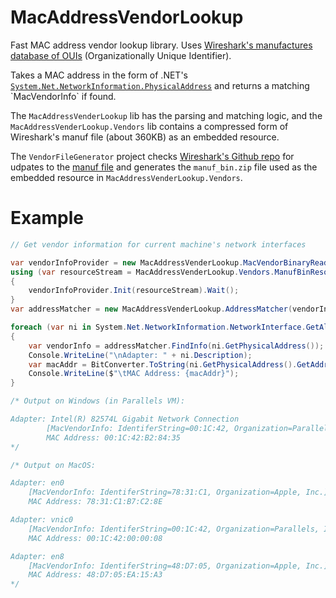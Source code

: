 # MacAddressVendorLookup

Fast MAC address vendor lookup library. Uses [Wireshark's manufactures database of OUIs](https://www.wireshark.org/tools/oui-lookup.html) (Organizationally Unique Identifier).

Takes a MAC address in the form of .NET's [`System.Net.NetworkInformation.PhysicalAddress`](https://msdn.microsoft.com/en-us/library/system.net.networkinformation.physicaladdress(v=vs.110).aspx) and returns a matching `MacVendorInfo` if found. 

The `MacAddressVenderLookup` lib has the parsing and matching logic, and the `MacAddressVenderLookup.Vendors` lib contains a compressed form of Wireshark's manuf file (about 360KB) as an embedded resource.

The `VendorFileGenerator` project checks [Wireshark's Github repo](https://github.com/wireshark/wireshark) for udpates to the [manuf file](https://github.com/wireshark/wireshark/blob/master/manuf) and generates the `manuf_bin.zip` file used as the embedded resource in `MacAddressVenderLookup.Vendors`.

# Example
```C#
// Get vendor information for current machine's network interfaces

var vendorInfoProvider = new MacAddressVenderLookup.MacVendorBinaryReader();
using (var resourceStream = MacAddressVenderLookup.Vendors.ManufBinResource.GetStream().Result)
{
    vendorInfoProvider.Init(resourceStream).Wait();
}
var addressMatcher = new MacAddressVenderLookup.AddressMatcher(vendorInfoProvider);

foreach (var ni in System.Net.NetworkInformation.NetworkInterface.GetAllNetworkInterfaces())
{
    var vendorInfo = addressMatcher.FindInfo(ni.GetPhysicalAddress());
    Console.WriteLine("\nAdapter: " + ni.Description);
    var macAddr = BitConverter.ToString(ni.GetPhysicalAddress().GetAddressBytes()).Replace('-', ':');
    Console.WriteLine($"\tMAC Address: {macAddr}");
}

/* Output on Windows (in Parallels VM):

Adapter: Intel(R) 82574L Gigabit Network Connection
        [MacVendorInfo: IdentiferString=00:1C:42, Organization=Parallels, Inc.]
        MAC Address: 00:1C:42:B2:84:35
*/

/* Output on MacOS:

Adapter: en0
	[MacVendorInfo: IdentiferString=78:31:C1, Organization=Apple, Inc.]
	MAC Address: 78:31:C1:B7:C2:8E

Adapter: vnic0
	[MacVendorInfo: IdentiferString=00:1C:42, Organization=Parallels, Inc.]
	MAC Address: 00:1C:42:00:00:08

Adapter: en8
	[MacVendorInfo: IdentiferString=48:D7:05, Organization=Apple, Inc.]
	MAC Address: 48:D7:05:EA:15:A3
*/

```
